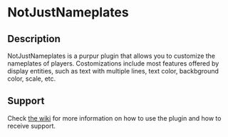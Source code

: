 # NotJustNameplates

## Description

NotJustNameplates is a purpur plugin that allows you to customize the nameplates of players. Costomizations include most
features offered by display entities, such as text with multiple lines, text color, backbground color, scale, etc.

## Support

Check [the wiki](https://github.com/YouHaveTrouble/NotJustNameplates/wiki) for more information on how to use the plugin and how to receive support.
